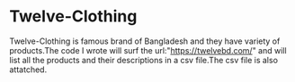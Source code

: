 # Twelve-Clothing

Twelve-Clothing is famous brand of Bangladesh and they have variety of products.The code I wrote will surf the url:"https://twelvebd.com/" and will list all the products 
and their descriptions in a csv file.The csv file is also attatched.
